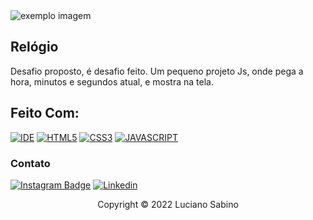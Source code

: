 <img src="https://github.com/LucianoSabino/projetos-Js/blob/main/projeto-rel%C3%B3gio/relogio.gif?raw=true" alt="exemplo imagem">

## Relógio

Desafio proposto, é desafio feito. Um pequeno projeto Js, onde pega a hora, minutos e segundos atual, e mostra na tela.

## Feito Com:
[![IDE](https://img.shields.io/badge/Visual_studio_code-0078D4?style=for-the-badge&logo=visual%20studio%20code&logoColor=white)](https://code.visualstudio.com/)
[![HTML5](https://img.shields.io/badge/HTML5-E34F26?style=for-the-badge&logo=html5&logoColor=white)](https://developer.mozilla.org/pt-BR/docs/Web/HTML)
[![CSS3](https://img.shields.io/badge/CSS3-1572B6?style=for-the-badge&logo=css3&logoColor=white)](https://developer.mozilla.org/pt-BR/docs/Web/CSS)
[![JAVASCRIPT](https://img.shields.io/badge/JavaScript-F7DF1E?style=for-the-badge&logo=javascript&logoColor=black)](https://developer.mozilla.org/pt-BR/docs/Web/JavaScript)

### Contato

[![Instagram Badge](https://img.shields.io/badge/Instagram-E4405F?style=for-the-badge&logo=instagram&logoColor=white)](https://www.instagram.com/luuciano_barbosa/)
[![Linkedin](https://img.shields.io/badge/LinkedIn-0077B5?style=for-the-badge&logo=linkedin&logoColor=white)](https://www.linkedin.com/in/luciano-sabino-da-silva-neto-60338a219/)

<p align="center">Copyright © 2022 Luciano Sabino</p>